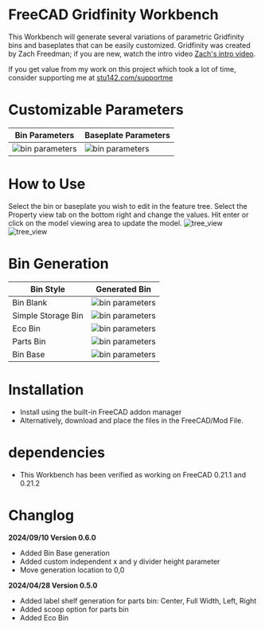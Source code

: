 # FreeCAD Gridfinity Workbench
This Workbench will generate several variations of parametric Gridfinity bins and baseplates that can be easily customized. Gridfinity was created by Zach Freedman; if you are new, watch the intro video [Zach's intro video](https://www.youtube.com/watch?v=ra_9zU-mnl8).

If you get value from my work on this project which took a lot of time, consider supporting me at [stu142.com/supportme](https://stu142.com/supportme)

# Customizable Parameters
| Bin Parameters | Baseplate Parameters|
|-----|-------|
|![bin parameters](/Assets/Images/property_view/bin_properties.png)|![bin parameters](/Assets/Images/property_view/baseplate_properties.png)|

# How to Use
Select the bin or baseplate you wish to edit in the feature tree.
Select the Property view tab on the bottom right and change the values. Hit enter or click on the model viewing area to update the model. 
![tree_view](/Assets/Videos/blank_bin_demo.gif)
![tree_view](/Assets/Videos/storage_bin_demo.gif)

# Bin Generation
| Bin Style | Generated Bin|
|-----|-------|
|Bin Blank|![bin parameters](/Assets/Images/Bins/bin_blank.png)|
|Simple Storage Bin|![bin parameters](/Assets/Images/Bins/simple_storage_bin.png)|
|Eco Bin|![bin parameters](/Assets/Images/Bins/eco_bin.png)|
|Parts Bin|![bin parameters](/Assets/Images/Bins/parts_bin.png)|
|Bin Base|![bin parameters](/Assets/Images/Bins/bin_base.png)|


# Installation
- Install using the built-in FreeCAD addon manager 
- Alternatively, download and place the files in the FreeCAD/Mod File. 

# dependencies
- This Workbench has been verified as working on FreeCAD 0.21.1 and 0.21.2

# Changlog
**2024/09/10 Version 0.6.0**
- Added Bin Base generation
- Added custom independent x and y divider height parameter
- Move generation location to 0,0

**2024/04/28 Version 0.5.0**
- Added label shelf generation for parts bin: Center, Full Width, Left, Right 
- Added scoop option for parts bin 
- Added Eco Bin 




